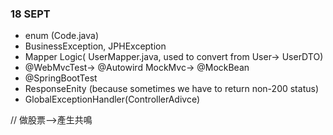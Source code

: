 
### 18 SEPT
- enum (Code.java)
- BusinessException, JPHException
- Mapper Logic( UserMapper.java, used to convert from User-> UserDTO)
- @WebMvcTest-> @Autowird MockMvc-> @MockBean
- @SpringBootTest
- ResponseEnity (because sometimes we have to return non-200 status)
- GlobalExceptionHandler(ControllerAdivce)


// 做股票-->產生共鳴

